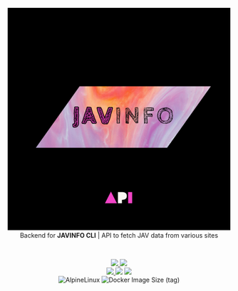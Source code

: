 <p align="center">
    <div align="center">
        <img src="api/html/images/logo.png" alt="logo">
    </div>
    <div align="center">Backend for <b>JAVINFO CLI</b> | API to fetch JAV data from various sites
    </div>
</p>

<br>

<p align="center">
    <div align="center">
        <a href="https://javinfo-api.up.railway.app/docs">
            <img src="https://img.shields.io/badge/READ-THE%20DOCS-darkviolet?style=for-the-badge&logo=read-the-docs">
        </a>
        <a href="https://javinfo-api.up.railway.app/demo">
            <img src="https://img.shields.io/website?down_color=red&down_message=API%20IS%20DOWN&label=JAVINFO-API&logo=railway&style=for-the-badge&up_color=darkviolet&up_message=TRY%20DEMO%20%21&url=https://javinfo-api.up.railway.app%2Fcheck">
        </a>
    </div>
    <div align="center">
        <a href="https://app.codacy.com/gh/iamrony777/JavInfo-api">
            <img src="https://img.shields.io/codacy/grade/5f4cc6df4a8d4034b19abe5d6c747009?style=for-the-badge&logo=codacy">
        </a>   
        <img src="https://img.shields.io/github/license/iamrony777/javinfo-api?style=for-the-badge">
        <img src="https://img.shields.io/endpoint?url=https://raw.githubusercontent.com/iamrony777/JavInfo-api/main/docs/version">
    <div>
    <img alt="AlpineLinux" src="https://img.shields.io/badge/Built%20on-Alpine%20Linux-lightblue?style=for-the-badge&logo=AlpineLinux">
    <img alt="Docker Image Size (tag)" src="https://img.shields.io/docker/image-size/iamrony777/javinfo-api/railway-latest?logo=Docker&style=for-the-badge">
</p>
